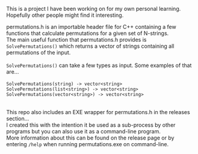 This is a project I have been working on for my own personal learning. Hopefully other people might find it interesting. <br>

permutations.h is an importable header file for C++ containing a few functions that calculate permutations for a given set of N-strings. <br>
The main useful function that permutations.h provides is `SolvePermutations()` which returns a vector of strings containing all permutations of the input. <br><br>
`SolvePermutations()` can take a few types as input. Some examples of that are... <br><br>
`SolvePermutations(string) -> vector<string>` <br>
`SolvePermutations(list<string>) -> vector<string>` <br>
`SolvePermutations(vector<string>) -> vector<string>` <br><br>

This repo also includes an EXE wrapper for permutations.h in the releases section... <br>
I created this with the intention it be used as a sub-process by other programs but you can also use it as a command-line program. <br>
More information about this can be found on the release page or by entering `/help` when running permutations.exe on command-line.

